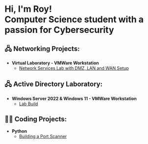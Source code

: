 <h1>Hi, I'm Roy!
<br>Computer Science student with a passion for Cybersecurity
</h1>

<h2>🖧 Networking Projects:</h2>

- <b>Virtual Laboratory - VMWare Workstation</b>
  - [Network Services Lab with DMZ, LAN and WAN Setup](https://github.com/Roy-Vega/Networking/tree/main/Network%20Services%20Lab%20with%20DMZ%2C%20LAN%20and%20WAN%20Setup)

<h2>🖧 Active Directory Laboratory:</h2>

- <b>Windows Server 2022 & Windows 11 - VMWare Workstation</b>
  - [Lab Build](https://github.com/joshmadakor1/Sentinel-Lab)


<h2></>👨‍💻 Coding Projects:</h2>

- <b>Python</b>
  - [Building a Port Scanner](https://github.com/joshmadakor1/Package-Delivery-Pathfinding-Algorithm)
